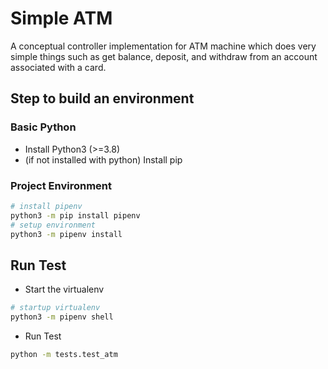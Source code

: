 # Simple ATM
A conceptual controller implementation for ATM machine which does very simple things such as get balance, deposit, and withdraw from an account associated with a card.

## Step to build an environment
### Basic Python
- Install Python3 (>=3.8)
- (if not installed with python) Install pip

### Project Environment
```bash
# install pipenv
python3 -m pip install pipenv
# setup environment
python3 -m pipenv install
```

## Run Test
- Start the virtualenv
```bash
# startup virtualenv
python3 -m pipenv shell
```
- Run Test
```bash
python -m tests.test_atm
```